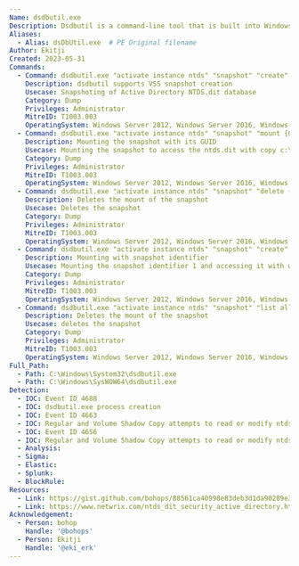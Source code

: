 ```yaml
---
Name: dsdbutil.exe
Description: Dsdbutil is a command-line tool that is built into Windows Server. It is available if you have the AD LDS server role installed. Can be used as a command line utility to export Active Directory.
Aliases:
  - Alias: dsDbUtil.exe  # PE Original filename
Author: Ekitji
Created: 2023-05-31
Commands:
  - Command: dsdbutil.exe "activate instance ntds" "snapshot" "create" "quit" "quit"
    Description: dsdbutil supports VSS snapshot creation
    Usecase: Snapshoting of Active Directory NTDS.dit database
    Category: Dump
    Privileges: Administrator
    MitreID: T1003.003
    OperatingSystem: Windows Server 2012, Windows Server 2016, Windows Server 2019
  - Command: dsdbutil.exe "activate instance ntds" "snapshot" "mount {GUID}" "quit" "quit"
    Description: Mounting the snapshot with its GUID
    Usecase: Mounting the snapshot to access the ntds.dit with copy c:\[Snap Volume]\windows\ntds\ntds.dit c:\users\administrator\desktop\ntds.dit.bak
    Category: Dump
    Privileges: Administrator
    MitreID: T1003.003
    OperatingSystem: Windows Server 2012, Windows Server 2016, Windows Server 2019
  - Command: dsdbutil.exe "activate instance ntds" "snapshot" "delete {GUID}" "quit" "quit"
    Description: Deletes the mount of the snapshot
    Usecase: Deletes the snapshot
    Category: Dump
    Privileges: Administrator
    MitreID: T1003.003
    OperatingSystem: Windows Server 2012, Windows Server 2016, Windows Server 2019
  - Command: dsdbutil.exe "activate instance ntds" "snapshot" "create" "list all" "mount 1" "quit" "quit"
    Description: Mounting with snapshot identifier
    Usecase: Mounting the snapshot identifier 1 and accessing it with with copy c:\[Snap Volume]\windows\ntds\ntds.dit c:\users\administrator\desktop\ntds.dit.bak
    Category: Dump
    Privileges: Administrator
    MitreID: T1003.003
    OperatingSystem: Windows Server 2012, Windows Server 2016, Windows Server 2019
  - Command: dsdbutil.exe "activate instance ntds" "snapshot" "list all" "delete 1" "quit" "quit"
    Description: Deletes the mount of the snapshot
    Usecase: deletes the snapshot
    Category: Dump
    Privileges: Administrator
    MitreID: T1003.003
    OperatingSystem: Windows Server 2012, Windows Server 2016, Windows Server 2019
Full_Path:
  - Path: C:\Windows\System32\dsdbutil.exe
  - Path: C:\Windows\SysWOW64\dsdbutil.exe
Detection:
  - IOC: Event ID 4688
  - IOC: dsdbutil.exe process creation
  - IOC: Event ID 4663
  - IOC: Regular and Volume Shadow Copy attempts to read or modify ntds.dit
  - IOC: Event ID 4656
  - IOC: Regular and Volume Shadow Copy attempts to read or modify ntds.dit
  - Analysis:
  - Sigma:
  - Elastic:
  - Splunk:
  - BlockRule:
Resources:
  - Link: https://gist.github.com/bohops/88561ca40998e83deb3d1da90289e358
  - Link: https://www.netwrix.com/ntds_dit_security_active_directory.html
Acknowledgement:
  - Person: bohop
    Handle: '@bohops'
  - Person: Ekitji
    Handle: '@eki_erk'
---
```


